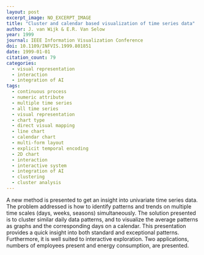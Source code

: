 ```yaml
---
layout: post
excerpt_image: NO_EXCERPT_IMAGE
title: "Cluster and calendar based visualization of time series data"
author: J. van Wijk & E.R. Van Selow
year: 1999
journal: IEEE Information Visualization Conference
doi: 10.1109/INFVIS.1999.801851
date: 1999-01-01
citation_count: 79
categories:
  - visual representation
  - interaction
  - integration of AI
tags:
  - continuous process
  - numeric attribute
  - multiple time series
  - all time series
  - visual representation
  - chart type
  - direct visual mapping
  - line chart
  - calendar chart
  - multi-form layout
  - explicit temporal encoding
  - 2D chart
  - interaction
  - interactive system
  - integration of AI
  - clustering
  - cluster analysis
---
```

A new method is presented to get an insight into univariate time series data. The problem addressed is how to identify patterns and trends on multiple time scales (days, weeks, seasons) simultaneously. The solution presented is to cluster similar daily data patterns, and to visualize the average patterns as graphs and the corresponding days on a calendar. This presentation provides a quick insight into both standard and exceptional patterns. Furthermore, it is well suited to interactive exploration. Two applications, numbers of employees present and energy consumption, are presented.
